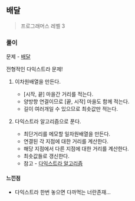 ## 배달

> 프로그래머스 레벨 3

### 풀이

문제 - [배달](https://programmers.co.kr/learn/courses/30/lessons/12978)

전형적인 다익스트라 문제!

1. 이차원배열을 만든다.

   - [시작, 끝] 마을간 거리를 적는다.
   - 양방향 연결이므로 [끝, 시작] 마을도 함께 적는다.
   - 길이 여러개일 수 있으므로 최솟값만 적는다.

2. 다익스트라 알고리즘으로 푼다.
   - 최단거리를 메모할 일차원배열을 만든다.
   - 연결된 각 지점에 대한 거리를 계산한다.
   - 해당 지점에서 다른 지점에 대한 거리를 계산한다.
   - 최솟값들로 갱신한다.
   - 참고 - [다익스트라 알고리즘](https://blog.encrypted.gg/918?category=773649)

#### 느낀점

- 다익스트라 한번 놓으면 다까먹는 너란존재...
